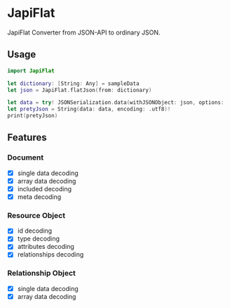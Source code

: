 # JapiFlat
JapiFlat Converter from JSON-API to ordinary JSON.

## Usage

```swift
import JapiFlat

let dictionary: [String: Any] = sampleData
let json = JapiFlat.flatJson(from: dictionary)

let data = try! JSONSerialization.data(withJSONObject: json, options: .prettyPrinted)
let pretyJson = String(data: data, encoding: .utf8)!
print(pretyJson)
```

## Features

### Document
- [x] single data decoding
- [x] array data decoding
- [x] included decoding
- [x] meta decoding

### Resource Object
- [x] id decoding
- [x] type decoding
- [x] attributes decoding
- [x] relationships decoding

### Relationship Object
- [x] single data decoding
- [x] array data decoding
